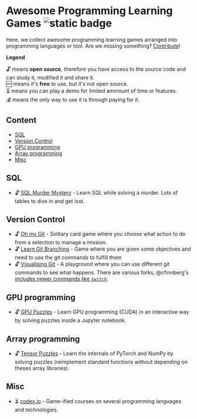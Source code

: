 # Awesome Programming Learning Games ![static badge](https://img.shields.io/badge/awesome-gray?logo=awesomelists&logoColor=black&labelColor=be9cb7)

Here, we collect awesome programming learning games arranged into programming languages or tool. Are we missing something? [Contribute](./CONTRIBUTING.md)!

**Legend**

🔓 means **open source**, therefore you have access to the source code and can study it, modified it and share it.  
🆓 means it's **free** to use, but it's not open source.  
⏳ means you can play a demo for limited ammount of time or features.  
💰 means the only way to use it is through paying for it.  

## Content
- [SQL](#sql)
- [Version Control](#version-control)
- [GPU programming](#gpu-programming)
- [Array programming](#array-programming)
- [Misc](#misc)

## SQL

- 🔓 [SQL Murder Mystery](https://mystery.knightlab.com/) - Learn SQL while solving a murder. Lots of tables to dive in and get lost.

## Version Control
- 🔓 [Oh my Git](https://ohmygit.org/) - Solitary card game where you choose what action to do from a selection to manage a mission.
- 🔓 [Learn Git Branching](https://learngitbranching.js.org/) - Game where you are given some objectives and need to use the git commands to fulfill them
- 🔓 [Visualising Git](https://git-school.github.io/visualizing-git/) - A playground where you can use different git commands to see what happens. There are various forks, @cfinnberg's [includes newer commands like `switch`](https://cfinnberg.github.io/visualizing-git/).

## GPU programming

- 🔓 [GPU Puzzles](https://github.com/srush/GPU-Puzzles) - Learn GPU programming (CUDA) in an interactive way by solving puzzles inside a Jupyter notebook.

## Array programming

- 🔓 [Tensor Puzzles](https://github.com/srush/Tensor-Puzzles) - Learn the internals of PyTorch and NumPy by solving puzzles (reimplement standard functions without depending on theses array libraries).

## Misc

- ⏳ [codex.io](https://www.codedex.io) - Game-ified courses on several programming languages and technologies.
